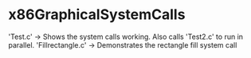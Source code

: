 # x86GraphicalSystemCalls

'Test.c' -> Shows the system calls working. Also calls 'Test2.c' to run in parallel.
'Fillrectangle.c' -> Demonstrates the rectangle fill system call
